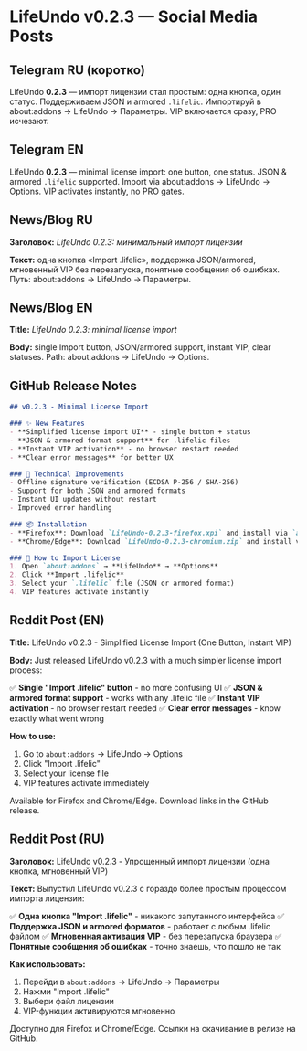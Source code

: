 # LifeUndo v0.2.3 — Social Media Posts

## Telegram RU (коротко)
LifeUndo **0.2.3** — импорт лицензии стал простым: одна кнопка, один статус. Поддерживаем JSON и armored `.lifelic`. Импортируй в about:addons → LifeUndo → Параметры. VIP включается сразу, PRO исчезают.

## Telegram EN
LifeUndo **0.2.3** — minimal license import: one button, one status. JSON & armored `.lifelic` supported. Import via about:addons → LifeUndo → Options. VIP activates instantly, no PRO gates.

## News/Blog RU
**Заголовок:** *LifeUndo 0.2.3: минимальный импорт лицензии*

**Текст:** одна кнопка «Import .lifelic», поддержка JSON/armored, мгновенный VIP без перезапуска, понятные сообщения об ошибках. Путь: about:addons → LifeUndo → Параметры.

## News/Blog EN
**Title:** *LifeUndo 0.2.3: minimal license import*

**Body:** single Import button, JSON/armored support, instant VIP, clear statuses. Path: about:addons → LifeUndo → Options.

## GitHub Release Notes
```markdown
## v0.2.3 - Minimal License Import

### ✨ New Features
- **Simplified license import UI** - single button + status
- **JSON & armored format support** for .lifelic files
- **Instant VIP activation** - no browser restart needed
- **Clear error messages** for better UX

### 🔧 Technical Improvements
- Offline signature verification (ECDSA P-256 / SHA-256)
- Support for both JSON and armored formats
- Instant UI updates without restart
- Improved error handling

### 📦 Installation
- **Firefox**: Download `LifeUndo-0.2.3-firefox.xpi` and install via `about:addons`
- **Chrome/Edge**: Download `LifeUndo-0.2.3-chromium.zip` and install via `chrome://extensions`

### 🚀 How to Import License
1. Open `about:addons` → **LifeUndo** → **Options**
2. Click **Import .lifelic**
3. Select your `.lifelic` file (JSON or armored format)
4. VIP features activate instantly
```

## Reddit Post (EN)
**Title:** LifeUndo v0.2.3 - Simplified License Import (One Button, Instant VIP)

**Body:**
Just released LifeUndo v0.2.3 with a much simpler license import process:

✅ **Single "Import .lifelic" button** - no more confusing UI
✅ **JSON & armored format support** - works with any .lifelic file
✅ **Instant VIP activation** - no browser restart needed
✅ **Clear error messages** - know exactly what went wrong

**How to use:**
1. Go to `about:addons` → LifeUndo → Options
2. Click "Import .lifelic"
3. Select your license file
4. VIP features activate immediately

Available for Firefox and Chrome/Edge. Download links in the GitHub release.

## Reddit Post (RU)
**Заголовок:** LifeUndo v0.2.3 - Упрощенный импорт лицензии (одна кнопка, мгновенный VIP)

**Текст:**
Выпустил LifeUndo v0.2.3 с гораздо более простым процессом импорта лицензии:

✅ **Одна кнопка "Import .lifelic"** - никакого запутанного интерфейса
✅ **Поддержка JSON и armored форматов** - работает с любым .lifelic файлом
✅ **Мгновенная активация VIP** - без перезапуска браузера
✅ **Понятные сообщения об ошибках** - точно знаешь, что пошло не так

**Как использовать:**
1. Перейди в `about:addons` → LifeUndo → Параметры
2. Нажми "Import .lifelic"
3. Выбери файл лицензии
4. VIP-функции активируются мгновенно

Доступно для Firefox и Chrome/Edge. Ссылки на скачивание в релизе на GitHub.
























